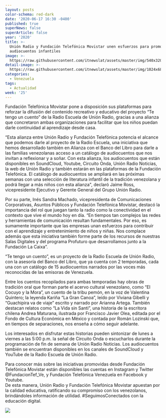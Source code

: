 ```yaml
---
layout: posts
color-schema: red-dark
date: '2020-06-17 16:30 -0400'
published: true
superNews: false
superArticle: false
year: '2020'
title: >-
  Unión Radio y Fundación Telefónica Movistar unen esfuerzos para promover
  audiocuentos infantiles 
image: >-
  https://raw.githubusercontent.com/itnewslat/assets/master/img/540x320/Cuentos-Infantiles-p.jpg
detail-image: >-
  https://raw.githubusercontent.com/itnewslat/assets/master/img/1024x680/Cuentos-Infantiles-g.jpg
categories:
  - Venezuela
tags:
  - Actualidad
week: '25'
---
```

Fundación Telefónica Movistar pone a disposición sus plataformas para reforzar la difusión del contenido recreativo y educativo del proyecto “Te tengo un cuento” de la Radio Escuela de Unión Radio, gracias a una alianza que concretaron ambas organizaciones para facilitar que los niños puedan darle continuidad al aprendizaje desde casa.
 
“Esta alianza entre Unión Radio y Fundación Telefónica potencia el alcance que podemos darle al proyecto de la Radio Escuela, una iniciativa que hemos desarrollado también en Alianza con el Banco del Libro para darle a las familias venezolanas acceso a un catálogo de audiocuentos que nos invitan a reflexionar y a soñar. Con esta alianza, los audiocuentos que están disponibles en SoundCloud, Youtube, Circuito Onda, Unión Radio Noticias, la web de Unión Radio y también estarán en las plataformas de la Fundación Telefónica. El catálogo de audiocuentos se ampliará en las próximas semanas con una selección de literatura infantil de la tradición venezolana y podrá llegar a más niños con esta alianza", declaró Jaime Ross, vicepresidente Ejecutivo y Gerente General del Grupo Unión Radio. 

Por su parte, Inés Sandra Machado, vicepresidenta de Comunicaciones Corporativas, Asuntos Públicos y Fundación Telefónica Movistar, destacó la importancia del rol que juegan tanto la radio como la conectividad en el contexto que vive el mundo hoy en día. “En tiempos tan complejos las redes y herramientas de comunicación resultan fundamentales. Por eso, es sumamente importante que las empresas unan esfuerzos para contribuir con el aprendizaje y entretenimiento de niños y niñas. Nos complace además que esta iniciativa también forme parte de los recursos de nuestras Salas Digitales y del programa Profuturo que desarrollamos junto a la Fundación La Caixa”.

“Te tengo un cuento”, es un proyecto de la Radio Escuela de Unión Radio, con la asesoría del Banco del Libro, que ya cuenta con 2 temporadas, cada una con un catálogo de 15 audiocuentos narrados por las voces más reconocidas de las emisoras de Venezuela. 

Entre los cuentos recopilados para ambas temporadas hay obras de tradición oral que forman parte el acervo cultural venezolano, como “El Cocuyo y la Mora”, un cuento de la tribu pemón, en la voz de Valentina Quintero; la leyenda Kariña “La Gran Canoa”, leído por Viviana Gibelli y “Guachipira va de viaje” escrito y narrado por Arianna Artega. También destacan relatos como “La Vida sin Santi”, una historia de la escritora chilena Andrea Maturana, ilustrada por Francisco Javier Olea, editada por el Fondo de Cultura Económica en México y contada por Román Lozinski que, en tiempos de separaciones, nos enseña a cómo seguir adelante.  

Los interesados en disfrutar estas historias pueden sintonizar de lunes a viernes a las 5:00 p.m. la señal de Circuito Onda o escucharlos durante la programación de fin de semana de Unión Radio Noticias. Los audiocuentos también se encuentran disponibles en los canales de SoundCloud y YouTube de la Radio Escuela de Unión Radio. 

Para conocer más sobre las iniciativas promovidas desde Fundación Telefónica Movistar están disponibles las cuentas en Instagram y Twitter @FundacionTef_Ve, y Fundación Telefónica Venezuela en Facebook y Youtube.   
De esta manera, Unión Radio y Fundación Telefónica Movistar apuestan por la calidad educativa, ratificando su compromiso con los venezolanos, brindándoles información de utilidad.  #SeguimosConectados con la educación digital.

<img src="https://tracker.metricool.com/c3po.jpg?hash=56f88a41e39ab42c063cc51676587a04"/>